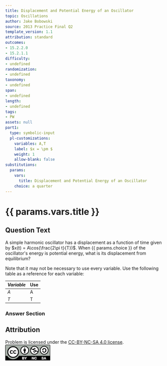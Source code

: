 ```yaml
---
title: Displacement and Potential Energy of an Oscillator
topic: Oscillations
author: Jake Bobowski
source: 2013 Practice Final Q2
template_version: 1.1
attribution: standard
outcomes:
- 15.2.2.0
- 15.2.1.1
difficulty:
- undefined
randomization:
- undefined
taxonomy:
- undefined
span:
- undefined
length:
- undefined
tags:
- PW
assets: null
part1:
  type: symbolic-input
  pl-customizations:
    variables: A,T
    label: $x = \pm $
    weight: 1
    allow-blank: false
substitutions:
  params:
    vars:
      title: Displacement and Potential Energy of an Oscillator
    choice: a quarter
---
```

# {{ params.vars.title }}

## Question Text

A simple harmonic oscillator has a displacement as a function of time given by $x(t) = A\cos(\frac{2\pi t}{T})$. When {{ params.choice }} of the oscillator's energy is potential energy, what is its displacement from equilibrium?

Note that it may not be necessary to use every variable. Use the following table as a reference for each variable:

| $Variable$ | Use   |
|----------|-------|
| $A$  | A  |
| $T$  | T  |

### Answer Section

## Attribution

Problem is licensed under the [CC-BY-NC-SA 4.0 license](https://creativecommons.org/licenses/by-nc-sa/4.0/).<br> ![The Creative Commons 4.0 license requiring attribution-BY, non-commercial-NC, and share-alike-SA license.](https://raw.githubusercontent.com/firasm/bits/master/by-nc-sa.png)